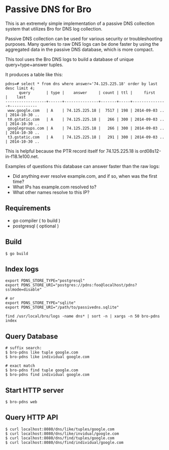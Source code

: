 Passive DNS for Bro
===================

This is an extremely simple implementation of a passive DNS collection system
that utilizes Bro for DNS log collection.

Passive DNS collection can be used for various security or troubleshooting
purposes.  Many queries to raw DNS logs can be done faster by using 
the aggregated data in the passive DNS database, which is more compact.

This tool uses the Bro DNS logs to build a database of unique query+type+answer
tuples.

It produces a table like this:

    pdns=# select * from dns where answer='74.125.225.18' order by last desc limit 4;
          query       | type |    answer     | count | ttl |     first     |    last
    ------------------+------+---------------+-------+-----+---------------+------------
     www.google.com   | A    | 74.125.225.18 |  7517 | 198 | 2014-09-03 .. | 2014-10-30 ..
     t0.gstatic.com   | A    | 74.125.225.18 |   266 | 300 | 2014-09-03 .. | 2014-10-30 ..
     googlegroups.com | A    | 74.125.225.18 |   266 | 300 | 2014-09-03 .. | 2014-10-30 ..
     t3.gstatic.com   | A    | 74.125.225.18 |   291 | 300 | 2014-09-03 .. | 2014-10-30 ..

This is helpful because the PTR record itself for 74.125.225.18 is ord08s12-in-f18.1e100.net.

Examples of questions this database can answer faster than the raw logs:

 * Did anything ever resolve example.com, and if so, when was the first time?
 * What IPs has example.com resolved to?
 * What other names resolve to this IP?

Requirements
------------

* go compiler ( to build )
* postgresql ( optional )

Build
-----

    $ go build

Index logs
----------

    export PDNS_STORE_TYPE="postgresql"
    export PDNS_STORE_URI="postgres://pdns:foo@localhost/pdns?sslmode=disable"

    # or 
    export PDNS_STORE_TYPE="sqlite"
    export PDNS_STORE_URI="/path/to/passivedns.sqlite"

    find /usr/local/bro/logs -name dns* | sort -n | xargs -n 50 bro-pdns index

Query Database
--------------

    # suffix search:
    $ bro-pdns like tuple google.com
    $ bro-pdns like individual google.com

    # exact match
    $ bro-pdns find tuple google.com
    $ bro-pdns find individual google.com

Start HTTP server
-----------------

    $ bro-pdns web

Query HTTP API
--------------

    $ curl localhost:8080/dns/like/tuples/google.com
    $ curl localhost:8080/dns/like/invidual/google.com
    $ curl localhost:8080/dns/find/tuples/google.com
    $ curl localhost:8080/dns/find/individual/google.com
